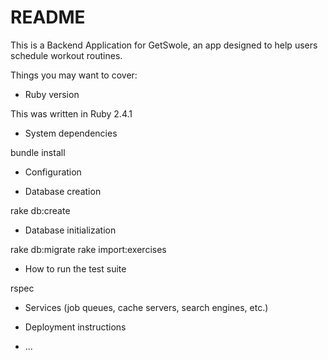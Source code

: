 # README

This is a Backend Application for GetSwole, an app designed to help users schedule workout routines.

Things you may want to cover:

* Ruby version

This was written in Ruby 2.4.1

* System dependencies

bundle install

* Configuration

* Database creation

rake db:create

* Database initialization

rake db:migrate
rake import:exercises

* How to run the test suite

rspec

* Services (job queues, cache servers, search engines, etc.)

* Deployment instructions

* ...
